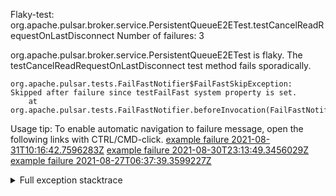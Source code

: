         
Flaky-test: org.apache.pulsar.broker.service.PersistentQueueE2ETest.testCancelReadRequestOnLastDisconnect
Number of failures: 3

org.apache.pulsar.broker.service.PersistentQueueE2ETest is flaky. The testCancelReadRequestOnLastDisconnect test method fails sporadically.

```
org.apache.pulsar.tests.FailFastNotifier$FailFastSkipException: Skipped after failure since testFailFast system property is set.
	at org.apache.pulsar.tests.FailFastNotifier.beforeInvocation(FailFastNotifier.java:88)

```

Usage tip: To enable automatic navigation to failure message, open the following links with CTRL/CMD-click.
[example failure 2021-08-31T10:16:42.7596283Z](https://github.com/apache/pulsar/runs/3471501156?check_suite_focus=true#step:10:2107)
[example failure 2021-08-30T23:13:49.3456029Z](https://github.com/apache/pulsar/runs/3467152431?check_suite_focus=true#step:9:1413)
[example failure 2021-08-27T06:37:39.3599227Z](https://github.com/apache/pulsar/runs/3440411059?check_suite_focus=true#step:9:3335)


<details>
<summary>Full exception stacktrace</summary>
<code><pre>
org.apache.pulsar.tests.FailFastNotifier$FailFastSkipException: Skipped after failure since testFailFast system property is set.
	at org.apache.pulsar.tests.FailFastNotifier.beforeInvocation(FailFastNotifier.java:88)

</pre></code>
</details>

